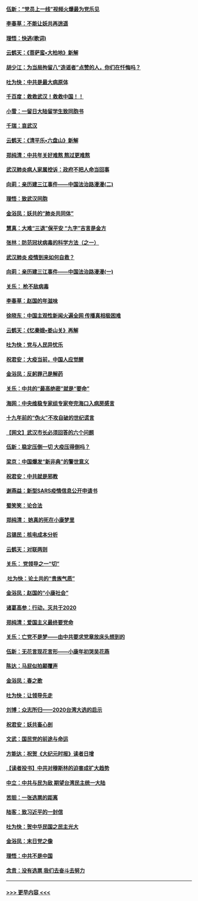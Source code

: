 #### [伍新：“党员上一线”视频火爆最为党乐见](../pages/nsc993/n11838200.md?t=02021455) 
#### [李春草：不能让妖共再逍遥](../pages/nsc993/n11838102.md?t=02021455) 
#### [理悟：快逃(歌词)](../pages/nsc993/n11838083.md?t=02021455) 
#### [云鹤天：《菩萨蛮▪大柏地》新解](../pages/nsc993/n11838059.md?t=02021455) 
#### [胡少江：为当局拘留八“造谣者”点赞的人，你们在忏悔吗？](../pages/nsc993/n11836801.md?t=02021455) 
#### [吐为快：中共是最大病原体](../pages/nsc993/n11836748.md?t=02021455) 
#### [千百度：救救武汉！救救中国！！](../pages/nsc993/n11836145.md?t=02021455) 
#### [小雪：一留日大陆留学生致同胞书](../pages/nsc993/n11834624.md?t=02021455) 
#### [千瑞：哀武汉](../pages/nsc993/n11833647.md?t=02021455) 
#### [云鹤天：《清平乐▪六盘山》新解](../pages/nsc993/n11833611.md?t=02021455) 
#### [郑纯清：中共年关好难熬 熬过更难熬](../pages/nsc993/n11833489.md?t=02021455) 
#### [武汉肺炎病人家属控诉：政府不把人命当回事](../pages/nsc993/n11833205.md?t=02021455) 
#### [向莉：亲历建三江事件——中国法治路漫漫(二)](../pages/nsc993/n11829102.md?t=02021455) 
#### [理悟：致武汉同胞](../pages/nsc993/n11831522.md?t=02021455) 
#### [金浴凤：妖共的“肺炎共同体”](../pages/nsc993/n11829448.md?t=02021455) 
#### [慧真：大难“三退”保平安 “九字”吉言是金方](../pages/nsc993/n11829501.md?t=02021455) 
#### [张林：防范冠状病毒的科学方法（之一）](../pages/nsc993/n11828618.md?t=02021455) 
#### [武汉肺炎 疫情到来如何自救？](../pages/nsc993/n11827632.md?t=02021455) 
#### [向莉：亲历建三江事件——中国法治路漫漫(一)](../pages/nsc993/n11827190.md?t=02021455) 
#### [关乐： 枪不敌病毒](../pages/nsc993/n11826746.md?t=02021455) 
#### [李春草：赵国的年滋味](../pages/nsc993/n11826321.md?t=02021455) 
#### [徐晓东：中国主观性新闻火遍全网 传播真相极困难](../pages/nsc993/n11826508.md?t=02021455) 
#### [云鹤天：《忆秦娥▪娄山关》再解](../pages/nsc993/n11824682.md?t=02021455) 
#### [吐为快：党与人民异忧乐](../pages/nsc993/n11824660.md?t=02021455) 
#### [祝君安：大疫当前，中国人应觉醒](../pages/nsc993/n11821946.md?t=02021455) 
#### [金浴凤：反躬罪己是解药](../pages/nsc993/n11820280.md?t=02021455) 
#### [关乐：中共的“最高绝密”就是“要命”](../pages/nsc993/n11816946.md?t=02021455) 
#### [海网：中央维稳专家组专家夸完海口入病房感言](../pages/nsc993/n11815138.md?t=02021455) 
#### [十九年前的“伪火”不攻自破的世纪谎言](../pages/nsc993/n11813238.md?t=02021455) 
#### [【网文】武汉市长必须回答的六个问题](../pages/nsc993/n11813848.md?t=02021455) 
#### [伍新：稳定压倒一切 大疫压得倒吗？](../pages/nsc993/n11812634.md?t=02021455) 
#### [梁京：中国爆发“新非典”的警世意义](../pages/nsc993/n11812554.md?t=02021455) 
#### [祝君安：中共就是邪教](../pages/nsc993/n11812431.md?t=02021455) 
#### [谢燕益：新型SARS疫情信息公开申请书](../pages/nsc993/n11808840.md?t=02021455) 
#### [蜀笑笑：论合法](../pages/nsc993/n11808064.md?t=02021455) 
#### [郑纯清： 她真的死在小康梦里](../pages/nsc993/n11806623.md?t=02021455) 
#### [吕锡民：核电成本分析](../pages/nsc993/n11806284.md?t=02021455) 
#### [云鹤天：对联两则](../pages/nsc993/n11805957.md?t=02021455) 
#### [关乐： 党领导之一“切”](../pages/nsc993/n11804505.md?t=02021455) 
#### [ 吐为快：论土共的“贵族气质”](../pages/nsc993/n11804490.md?t=02021455) 
#### [金浴凤：赵国的“小康社会”](../pages/nsc993/n11804452.md?t=02021455) 
#### [诸葛高参：行动，灭共于2020](../pages/nsc993/n11804120.md?t=02021455) 
#### [郑纯清：爱国主义最终要党命](../pages/nsc993/n11802197.md?t=02021455) 
#### [关乐：亡党不是梦——由中共要求党章放床头想到的](../pages/nsc993/n11802156.md?t=02021455) 
#### [伍新：无花言现花言形——小康年初哭吴花燕](../pages/nsc993/n11800044.md?t=02021455) 
#### [陈达：马屁似拍颠覆声](../pages/nsc993/n11800010.md?t=02021455) 
#### [金浴凤：春之歌](../pages/nsc993/n11797687.md?t=02021455) 
#### [吐为快：让领导先走](../pages/nsc993/n11797512.md?t=02021455) 
#### [刘博：众志所归——2020台湾大选的启示](../pages/nsc993/n11796878.md?t=02021455) 
#### [祝君安：妖共畜心剖](../pages/nsc993/n11794273.md?t=02021455) 
#### [文武：国民党的前途与命运](../pages/nsc993/n11794198.md?t=02021455) 
#### [方能达：祝贺《大纪元时报》读者日增](../pages/nsc993/n11793807.md?t=02021455) 
#### [【读者投书】中共对穆斯林的迫害成扩大趋势](../pages/nsc993/n11791371.md?t=02021455) 
#### [中立：中共与民为敌 期望台湾民主统一大陆](../pages/nsc993/n11790392.md?t=02021455) 
#### [苦胆：一张选票的距离](../pages/nsc993/n11788914.md?t=02021455) 
#### [陆客：致习近平的一封信](../pages/nsc993/n11788867.md?t=02021455) 
#### [吐为快：贺中华民国之民主光大](../pages/nsc993/n11788618.md?t=02021455) 
#### [金浴凤：末日党之像](../pages/nsc993/n11787475.md?t=02021455) 
#### [理悟：中共不是中国](../pages/nsc993/n11787463.md?t=02021455) 
#### [念贲：没有选票  我们去奋斗去努力](../pages/nsc993/n11787398.md?t=02021455) 

----
#### [ >>> 更早内容 <<< ](../indexes/nsc993-earlier.md)
